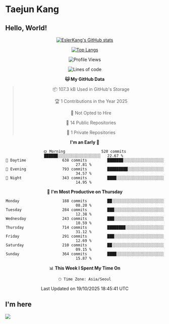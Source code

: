 # Taejun Kang

## Hello, World!


<div align="center">
  
  [![EslerKang's GitHub stats](https://github-readme-stats.vercel.app/api?username=EslerKang&count_private=true&theme=vision-friendly-dark)](https://github.com/eslerkang)
  
  [![Top Langs](https://github-readme-stats.vercel.app/api/top-langs/?username=eslerkang&hide=shell&layout=compact)](https://github.com/eslerkang)
  
  <!--START_SECTION:waka-->
![Profile Views](http://img.shields.io/badge/Profile%20Views-0-blue)

![Lines of code](https://img.shields.io/badge/From%20Hello%20World%20I%27ve%20Written-409.7%20thousand%20lines%20of%20code-blue)

**🐱 My GitHub Data** 

> 📦 107.3 kB Used in GitHub's Storage 
 > 
> 🏆 1 Contributions in the Year 2025
 > 
> 🚫 Not Opted to Hire
 > 
> 📜 14 Public Repositories 
 > 
> 🔑 1 Private Repositories 
 > 
**I'm an Early 🐤** 

```text
🌞 Morning                520 commits         ██████░░░░░░░░░░░░░░░░░░░   22.67 % 
🌆 Daytime                638 commits         ███████░░░░░░░░░░░░░░░░░░   27.81 % 
🌃 Evening                793 commits         █████████░░░░░░░░░░░░░░░░   34.57 % 
🌙 Night                  343 commits         ████░░░░░░░░░░░░░░░░░░░░░   14.95 % 
```
📅 **I'm Most Productive on Thursday** 

```text
Monday                   188 commits         ██░░░░░░░░░░░░░░░░░░░░░░░   08.20 % 
Tuesday                  284 commits         ███░░░░░░░░░░░░░░░░░░░░░░   12.38 % 
Wednesday                243 commits         ███░░░░░░░░░░░░░░░░░░░░░░   10.59 % 
Thursday                 714 commits         ████████░░░░░░░░░░░░░░░░░   31.12 % 
Friday                   291 commits         ███░░░░░░░░░░░░░░░░░░░░░░   12.69 % 
Saturday                 210 commits         ██░░░░░░░░░░░░░░░░░░░░░░░   09.15 % 
Sunday                   364 commits         ████░░░░░░░░░░░░░░░░░░░░░   15.87 % 
```


📊 **This Week I Spent My Time On** 

```text
🕑︎ Time Zone: Asia/Seoul
```


 Last Updated on 19/10/2025 18:45:41 UTC
<!--END_SECTION:waka-->
</div>



## I'm here
<a href="mailto:eslerkang@gmail.com" target="_blank"><img src="https://img.shields.io/badge/Gmail-B54A3A?style=flat-square&logo=Gmail&logoColor=white"/></a>
